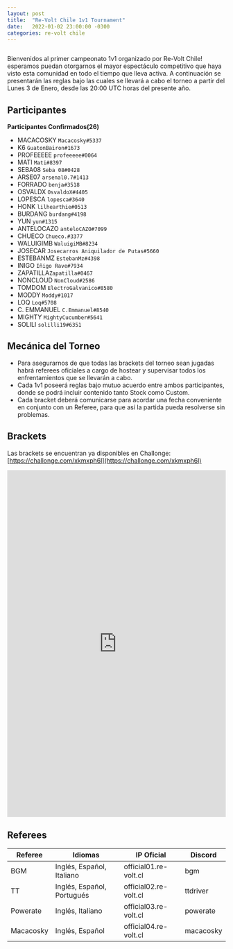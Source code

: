 ```yaml
---
layout: post
title:  "Re-Volt Chile 1v1 Tournament"
date:   2022-01-02 23:00:00 -0300
categories: re-volt chile
---
```


<img src="{{ site.baseurl }}/assets/img/RVChile_1v1-banner.png" alt="">

Bienvenidos al primer campeonato 1v1 organizado por Re-Volt Chile! esperamos puedan otorgarnos 
el mayor espectáculo competitivo que haya visto esta comunidad en todo el tiempo que lleva activa.
A continuación se presentarán las reglas bajo las cuales se llevará a cabo el torneo a partir del Lunes 3 de Enero, desde
las 20:00 UTC horas del presente año.

## Participantes
**Participantes Confirmados(26)**
   * MACACOSKY `Macacosky#5337`
   * K6 `GuatonBairon#1673`
   * PROFEEEEE `profeeeee#0064`
   * MATI `Mati#8397`
   * SEBA08 `Seba 08#0428`
   * ARSE07 `arsenal0.7#1413`
   * FORRADO `benja#3518`
   * OSVALDX `OsvaldoX#4405`
   * LOPESCA `lopesca#3640`
   * HONK `lilhearthie#0513`
   * BURDANG `burdang#4198`
   * YUN `yun#1315`
   * ANTELOCAZO `anteloCAZO#7099`
   * CHUECO `Chueco.#3377`
   * WALUIGIMB `WaluigiMB#8234`
   * JOSECAR `Josecarros Aniquilador de Putas#5660`
   * ESTEBANMZ `EstebanMz#4398`
   * INIGO `Iñigo Rave#7934`
   * ZAPATILLA`Zapatilla#0467`
   * NONCLOUD `NonCloud#2586`
   * TOMDOM `ElectroGalvanico#8580`
   * MODDY `Moddy#1017`
   * LOQ `Loq#5708`
   * C. EMMANUEL `C.Emmanuel#8540`
   * MIGHTY `MightyCucumber#5641`
   * SOLILI `solilli19#6351`

## Mecánica del Torneo
* Para asegurarnos de que todas las brackets del torneo sean jugadas habrá referees oficiales a cargo de hostear y 
supervisar todos los enfrentamientos que se llevarán a cabo.
* Cada 1v1 poseerá reglas bajo mutuo acuerdo entre ambos participantes, donde se podrá incluir contenido tanto Stock
como Custom.
* Cada bracket deberá comunicarse para acordar una fecha conveniente en conjunto con un Referee, para que así la
partida pueda resolverse sin problemas.

## Brackets
Las brackets se encuentran ya disponibles en Challonge: [https://challonge.com/xkmxph6l](https://challonge.com/xkmxph6l)

<iframe src="https://challonge.com/xkmxph6l/module" width="100%" height="800" frameborder="0" scrolling="auto" allowtransparency="true"></iframe>

## Referees
| Referee      | Idiomas                       | IP Oficial            | Discord        |
|--------------|------------------------------|------------------------|----------------|
| BGM          | Inglés, Español, Italiano    | official01.re-volt.cl  | bgm            |
| TT           | Inglés, Español, Portugués   | official02.re-volt.cl  | ttdriver       | 
| Powerate     | Inglés, Italiano             | official03.re-volt.cl  | powerate       |
| Macacosky    | Inglés, Español              | official04.re-volt.cl  | macacosky      |
